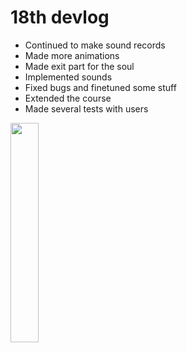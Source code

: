 # 18th devlog

- Continued to make sound records
- Made more animations
- Made exit part for the soul
- Implemented sounds
- Fixed bugs and finetuned some stuff
- Extended the course
- Made several tests with users


<img src="../images/test/2023-06-14-userTest.gif" style="width:30%">


